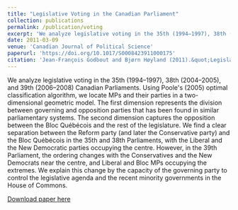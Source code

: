 ```yaml
---
title: "Legislative Voting in the Canadian Parliament"
collection: publications
permalink: /publication/voting
excerpt: 'We analyze legislative voting in the 35th (1994–1997), 38th (2004–2005), and 39th (2006–2008) Canadian Parliaments. '
date: 2011-03-09
venue: 'Canadian Journal of Political Science'
paperurl: 'https://doi.org/10.1017/S0008423911000175'
citation: 'Jean-François Godbout and Bjørn Høyland (2011).&quot;Legislative Voting in the Canadian Parliament.&quot;<i> Canadian Journal of Political Science</i>  44 (2) 367 - 388.'
---
```

We analyze legislative voting in the 35th (1994–1997), 38th (2004–2005), and 39th (2006–2008) Canadian Parliaments. Using Poole's (2005) optimal classification algorithm, we locate MPs and their parties in a two-dimensional geometric model. The first dimension represents the division between governing and opposition parties that has been found in similar parliamentary systems. The second dimension captures the opposition between the Bloc Québécois and the rest of the legislature. We find a clear separation between the Reform party (and later the Conservative party) and the Bloc Québécois in the 35th and 38th Parliaments, with the Liberal and the New Democratic parties occupying the centre. However, in the 39th Parliament, the ordering changes with the Conservatives and the New Democrats near the centre, and Liberal and Bloc MPs occupying the extremes. We explain this change by the capacity of the governing party to control the legislative agenda and the recent minority governments in the House of Commons.

[Download paper here](https://www.cambridge.org/core/services/aop-cambridge-core/content/view/D9014227F3FD7EA522A167F0DE7A48EA/S0008423911000175a.pdf/legislative_voting_in_the_canadian_parliament.pdf)

